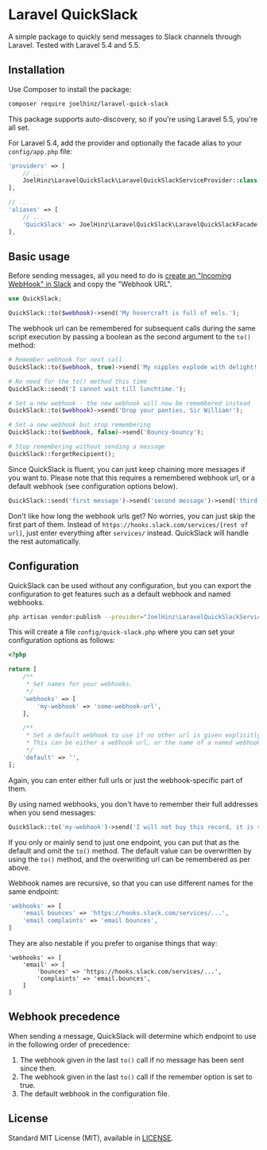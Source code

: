 # Laravel QuickSlack

A simple package to quickly send messages to Slack channels through Laravel. Tested with Laravel 5.4 and 5.5.

## Installation

Use Composer to install the package:

```bash
composer require joelhinz/laravel-quick-slack
```

This package supports auto-discovery, so if you're using Laravel 5.5, you're all set.

For Laravel 5.4, add the provider and optionally the facade alias to your `config/app.php` file:

```php
'providers' => [
    // ...
    JoelHinz\LaravelQuickSlack\LaravelQuickSlackServiceProvider::class,
],

// ...
'aliases' => [
    // ...
    'QuickSlack' => JoelHinz\LaravelQuickSlack\LaravelQuickSlackFacade::class,
],
```

## Basic usage

Before sending messages, all you need to do is [create an "Incoming WebHook" in Slack](https://www.slack.com/services/new/incoming-webhook) and copy the "Webhook URL".

```php
use QuickSlack;

QuickSlack::to($webhook)->send('My hovercraft is full of eels.');
```

The webhook url can be remembered for subsequent calls during the same script execution by passing a boolean as the second argument to the `to()` method:

```php
# Remember webhook for next call
QuickSlack::to($webhook, true)->send('My nipples explode with delight!');

# No need for the to() method this time
QuickSlack::send('I cannot wait till lunchtime.');

# Set a new webhook - the new webhook will now be remembered instead
QuickSlack::to($webhook)->send('Drop your panties, Sir William!');

# Set a new webhook but stop remembering
QuickSlack::to($webhook, false)->send('Bouncy-bouncy');

# Stop remembering without sending a message
QuickSlack::forgetRecipient();
```

Since QuickSlack is fluent, you can just keep chaining more messages if you want to. Please note that this requires a remembered webhook url, or a default webhook (see configuration options below).

```php
QuickSlack::send('first message')->send('second message')->send('third message');
```

Don't like how long the webhook urls get? No worries, you can just skip the first part of them. Instead of `https://hooks.slack.com/services/[rest of url]`, just enter everything after `services/` instead. QuickSlack will handle the rest automatically.

## Configuration

QuickSlack can be used without any configuration, but you can export the configuration to get features such as a default webhook and named webhooks.

```bash
php artisan vendor:publish --provider="JoelHinz\LaravelQuickSlackServiceProvider"
```

This will create a file `config/quick-slack.php` where you can set your configuration options as follows:

```php
<?php

return [
    /**
     * Set names for your webhooks.
     */
    'webhooks' => [
        'my-webhook' => 'some-webhook-url',
    ],

    /**
     * Set a default webhook to use if no other url is given explicitly.
     * This can be either a webhook url, or the name of a named webhook above.
     */
    'default' => '',
];
```

Again, you can enter either full urls or just the webhook-specific part of them.

By using named webhooks, you don't have to remember their full addresses when you send messages:

```php
QuickSlack::to('my-webhook')->send('I will not buy this record, it is scratched.');
```

If you only or mainly send to just one endpoint, you can put that as the default and omit the `to()` method. The default value can be overwritten by using the `to()` method, and the overwriting url can be remembered as per above.

Webhook names are recursive, so that you can use different names for the same endpoint:

```php
'webhooks' => [
    'email bounces' => 'https://hooks.slack.com/services/...',
    'email complaints' => 'email bounces',
]
```

They are also nestable if you prefer to organise things that way:

```
'webhooks' => [
    'email' => [
        'bounces' => 'https://hooks.slack.com/services/...',
        'complaints' => 'email.bounces',
    ]
]
```

## Webhook precedence

When sending a message, QuickSlack will determine which endpoint to use in the following order of precedence:

1. The webhook given in the last `to()` call if no message has been sent since then.
2. The webhook given in the last `to()` call if the remember option is set to true.
3. The default webhook in the configuration file.

## License

Standard MIT License (MIT), available in [LICENSE](LICENSE).